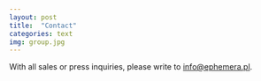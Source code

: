 ```yaml
---
layout: post
title:  "Contact"
categories: text
img: group.jpg
---
```


With all sales or press inquiries, please write to info@ephemera.pl. 
